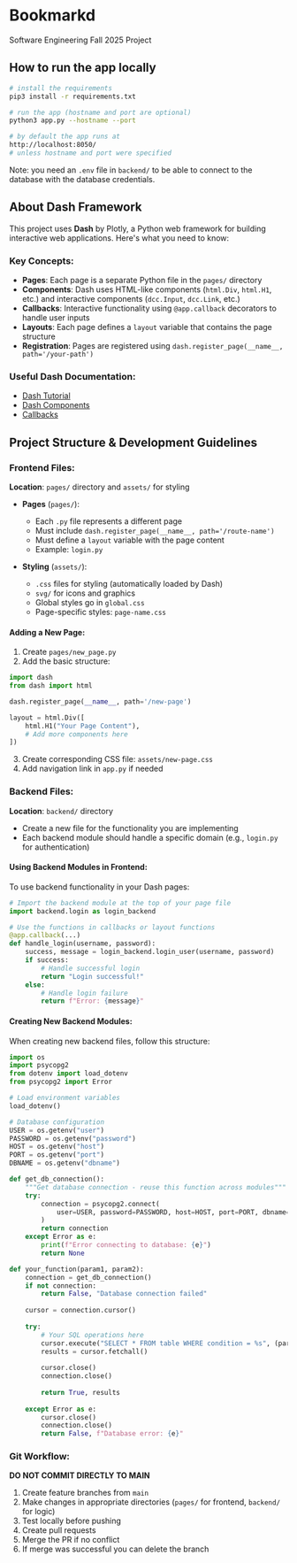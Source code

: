 # Bookmarkd

Software Engineering Fall 2025 Project

## How to run the app locally

```bash
# install the requirements
pip3 install -r requirements.txt
```

```bash
# run the app (hostname and port are optional)
python3 app.py --hostname --port
```

```bash
# by default the app runs at
http://localhost:8050/
# unless hostname and port were specified
```


Note: you need an `.env` file in `backend/` to be able to connect to the database with the database credentials.

## About Dash Framework

This project uses **Dash** by Plotly, a Python web framework for building interactive web applications. Here's what you need to know:

### Key Concepts:
- **Pages**: Each page is a separate Python file in the `pages/` directory
- **Components**: Dash uses HTML-like components (`html.Div`, `html.H1`, etc.) and interactive components (`dcc.Input`, `dcc.Link`, etc.)
- **Callbacks**: Interactive functionality using `@app.callback` decorators to handle user inputs
- **Layouts**: Each page defines a `layout` variable that contains the page structure
- **Registration**: Pages are registered using `dash.register_page(__name__, path='/your-path')`

### Useful Dash Documentation:
- [Dash Tutorial](https://dash.plotly.com/tutorial)
- [Dash Components](https://dash.plotly.com/dash-html-components)
- [Callbacks](https://dash.plotly.com/basic-callbacks)

## Project Structure & Development Guidelines

### Frontend Files:
**Location**: `pages/` directory and `assets/` for styling

- **Pages** (`pages/`): 
  - Each `.py` file represents a different page
  - Must include `dash.register_page(__name__, path='/route-name')`
  - Must define a `layout` variable with the page content
  - Example: `login.py`

- **Styling** (`assets/`):
  - `.css` files for styling (automatically loaded by Dash)
  - `svg/` for icons and graphics
  - Global styles go in `global.css`
  - Page-specific styles: `page-name.css`

#### Adding a New Page:

1. Create `pages/new_page.py`
2. Add the basic structure:
```python
import dash
from dash import html

dash.register_page(__name__, path='/new-page')

layout = html.Div([
    html.H1("Your Page Content"),
    # Add more components here
])
```
3. Create corresponding CSS file: `assets/new-page.css`
4. Add navigation link in `app.py` if needed


### Backend Files:
**Location**: `backend/` directory

- Create a new file for the functionality you are implementing
- Each backend module should handle a specific domain (e.g., `login.py` for authentication)

#### Using Backend Modules in Frontend:

To use backend functionality in your Dash pages:

```python
# Import the backend module at the top of your page file
import backend.login as login_backend

# Use the functions in callbacks or layout functions
@app.callback(...)
def handle_login(username, password):
    success, message = login_backend.login_user(username, password)
    if success:
        # Handle successful login
        return "Login successful!"
    else:
        # Handle login failure
        return f"Error: {message}"
```


#### Creating New Backend Modules:

When creating new backend files, follow this structure:

```python
import os
import psycopg2
from dotenv import load_dotenv
from psycopg2 import Error

# Load environment variables
load_dotenv()

# Database configuration
USER = os.getenv("user")
PASSWORD = os.getenv("password")
HOST = os.getenv("host")
PORT = os.getenv("port")
DBNAME = os.getenv("dbname")

def get_db_connection():
    """Get database connection - reuse this function across modules"""
    try:
        connection = psycopg2.connect(
            user=USER, password=PASSWORD, host=HOST, port=PORT, dbname=DBNAME
        )
        return connection
    except Error as e:
        print(f"Error connecting to database: {e}")
        return None

def your_function(param1, param2):
    connection = get_db_connection()
    if not connection:
        return False, "Database connection failed"
    
    cursor = connection.cursor()
    
    try:
        # Your SQL operations here
        cursor.execute("SELECT * FROM table WHERE condition = %s", (param1,))
        results = cursor.fetchall()
        
        cursor.close()
        connection.close()
        
        return True, results
        
    except Error as e:
        cursor.close()
        connection.close()
        return False, f"Database error: {e}"
```

### Git Workflow:

**DO NOT COMMIT DIRECTLY TO MAIN**

1. Create feature branches from `main`
2. Make changes in appropriate directories (`pages/` for frontend, `backend/` for logic)
3. Test locally before pushing
4. Create pull requests
5. Merge the PR if no conflict
6. If merge was successful you can delete the branch

